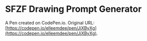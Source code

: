 # SFZF Drawing Prompt Generator

A Pen created on CodePen.io. Original URL: [https://codepen.io/elleemdee/pen/JjXByXg](https://codepen.io/elleemdee/pen/JjXByXg).


